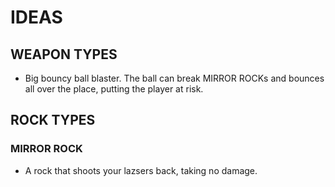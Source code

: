 # IDEAS

## WEAPON TYPES
- Big bouncy ball blaster. The ball can break MIRROR ROCKs and bounces all over the place, putting the player at risk.


## ROCK TYPES

### MIRROR ROCK
- A rock that shoots your lazsers back, taking no damage.